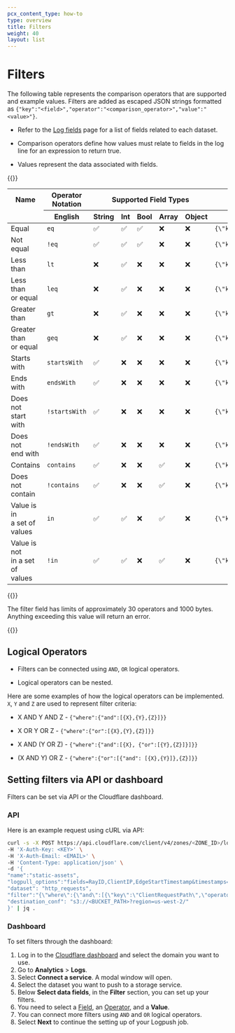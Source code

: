```yaml
---
pcx_content_type: how-to
type: overview
title: Filters
weight: 40
layout: list
---
```


# Filters

The following table represents the comparison operators that are supported and example values. Filters are added as escaped JSON strings formatted as `{"key":"<field>","operator":"<comparison_operator>","value":"<value>"}`.

- Refer to the [Log fields](/logs/reference/log-fields/) page for a list of fields related to each dataset.

- Comparison operators define how values must relate to fields in the log line for an expression to return true.

- Values represent the data associated with fields.

{{<table-wrap style="width:100%">}}

<table style='width:100%'>
  <thead>
   <tr>
      <th>Name</th>
      <th colspan="1" style="text-align:center">Operator Notation</th>
      <th colspan="5" style="text-align:center">Supported Field Types</th>
      <th></th>
   </tr>
   <tr>
      <td></td>
      <th>English</th>
      <th>String</th>
      <th>Int</th>
      <th>Bool</th>
      <th>Array</th>
      <th>Object</th>
      <th>Example (operator in bold)</th>
   </tr>
  </thead>
  <tbody>
    <tr>
      <td>Equal</td>
      <td><code class="InlineCode">eq</code></td>
      <td>&#x2705;</td>
      <td>&#x2705;</td>
      <td>&#x2705;</td>
      <td>&#10060;</td>
      <td>&#10060;</td>
      <td>
         <code class="InlineCode">{\"key\":\"ClientRequestHost\",\"operator\":\"<strong>eq</strong>\",\"value\":\"example.com\"}</code>
      </td>
     </tr>
    <tr>
      <td>Not equal</td>
      <td><code class="InlineCode">!eq</code></td>
      <td>&#x2705;</td>
      <td>&#x2705;</td>
      <td>&#x2705;</td>
      <td>&#10060;</td>
      <td>&#10060;</td>
      <td>
         <code class="InlineCode">{\"key\":\"ClientCountry\",\"operator\":\"<strong>!eq</strong>\",\"value\":\"ca\"}</code>
      </td>
    </tr>
    <tr>
      <td>Less than</td>
      <td><code class="InlineCode">lt</code></td>
      <td>&#10060;</td>
      <td>&#x2705;</td>
      <td>&#10060;</td>
      <td>&#10060;</td>
      <td>&#10060;</td>
      <td>
         <code class="InlineCode">{\"key\":\"BotScore\",\"operator\":\"<strong>lt</strong>\",\"value\":\"30\"}</code>
      </td>
   </tr>
   <tr>
      <td>Less than<br />or equal</td>
      <td><code class="InlineCode">leq</code></td>
      <td>&#10060;</td>
      <td>&#x2705;</td>
      <td>&#10060;</td>
      <td>&#10060;</td>
      <td>&#10060;</td>
      <td>
         <code class="InlineCode">{\"key\":\"BotScore\",\"operator\":\"<strong>leq</strong>\",\"value\":\"30\"}</code>
      </td>
    </tr>
    <tr>
      <td>Greater than</td>
      <td><code class="InlineCode">gt</code></td>
      <td>&#10060;</td>
      <td>&#x2705;</td>
      <td>&#10060;</td>
      <td>&#10060;</td>
      <td>&#10060;</td>
      <td>
         <code class="InlineCode">{\"key\":\"BotScore\",\"operator\":\"<strong>gt</strong>\",\"value\":\"30\"}</code>
      </td>
    </tr>
    <tr>
      <td>Greater than<br />or equal</td>
      <td><code class="InlineCode">geq</code></td>
      <td>&#10060;</td>
      <td>&#x2705;</td>
      <td>&#10060;</td>
      <td>&#10060;</td>
      <td>&#10060;</td>
      <td>
         <code class="InlineCode">{\"key\":\"BotScore\",\"operator\":\"<strong>geq</strong>\",\"value\":\"30\"}</code>
      </td>
    </tr>
    <tr>
      <td>Starts<br />with</td>
      <td><code class="InlineCode">startsWith</code></td>
      <td>&#x2705;</td>
      <td>&#10060;</td>
      <td>&#10060;</td>
      <td>&#10060;</td>
      <td>&#10060;</td>
      <td>
         <code class="InlineCode">{\"key\":\"ClientRequestPath\",\"operator\":\"<strong>startsWith</strong>\",\"value\":\"/foo\"}</code>
      </td>
    </tr>
    <tr>
      <td>Ends<br />with</td>
      <td><code class="InlineCode">endsWith</code></td>
      <td>&#x2705;</td>
      <td>&#10060;</td>
      <td>&#10060;</td>
      <td>&#10060;</td>
      <td>&#10060;</td>
      <td>
         <code class="InlineCode">{\"key\":\"ClientRequestPath\",\"operator\":\"<strong>endsWith</strong>\",\"value\":\"/foo\"}</code>
      </td>
    </tr>
    <tr>
      <td>Does not<br />start with</td>
      <td><code class="InlineCode">!startsWith</code></td>
      <td>&#x2705;</td>
      <td>&#10060;</td>
      <td>&#10060;</td>
      <td>&#10060;</td>
      <td>&#10060;</td>
      <td>
         <code class="InlineCode">{\"key\":\"ClientRequestPath\",\"operator\":\"<strong>!startsWith</strong>\",\"value\":\"/foo\"}</code>
      </td>
    </tr>
    <tr>
      <td>Does not<br />end with</td>
      <td><code class="InlineCode">!endsWith</code></td>
      <td>&#x2705;</td>
      <td>&#10060;</td>
      <td>&#10060;</td>
      <td>&#10060;</td>
      <td>&#10060;</td>
      <td>
         <code class="InlineCode">{\"key\":\"ClientRequestPath\",\"operator\":\"<strong>!endsWith</strong>\",\"value\":\"/foo\"}</code>
      </td>
    </tr>
    <tr>
      <td>Contains</td>
      <td><code class="InlineCode">contains</code></td>
      <td>&#x2705;</td>
      <td>&#10060;</td>
      <td>&#10060;</td>
      <td>&#x2705;</td>
      <td>&#10060;</td>
      <td>
         <code class="InlineCode">{\"key\":\"ClientRequestPath\",\"operator\":\"<strong>contains</strong>\",\"value\":\"/static\"}</code>
      </td>
    </tr>
    <tr>
      <td>Does not<br />contain</td>
      <td><code class="InlineCode">!contains</code></td>
      <td>&#x2705;</td>
      <td>&#10060;</td>
      <td>&#10060;</td>
      <td>&#x2705;</td>
      <td>&#10060;</td>
      <td>
         <code class="InlineCode">{\"key\":\"ClientRequestPath\",\"operator\":\"<strong>!contains</strong>\",\"value\":\"/static\"}</code>
      </td>
    </tr>
    <tr>
      <td>Value is in<br />a set of values</td>
      <td><code class="InlineCode">in</code></td>
      <td>&#x2705;</td>
      <td>&#x2705;</td>
      <td>&#10060;</td>
      <td>&#x2705;</td>
      <td>&#10060;</td>
      <td>
         <code class="InlineCode">{\"key\":\"EdgeResponseStatus\",\"operator\":\"<strong>in</strong>\",\"value\":[200,201]}</code>
      </td>
    </tr>
    <tr>
      <td>Value is not<br />in a set of values</td>
      <td><code class="InlineCode">!in</code></td>
      <td>&#x2705;</td>
      <td>&#x2705;</td>
      <td>&#10060;</td>
      <td>&#x2705;</td>
      <td>&#10060;</td>
      <td>
         <code class="InlineCode">{\"key\":\"EdgeResponseStatus\",\"operator\":\"<strong>!in</strong>\",\"value\":[200,201]}</code>
      </td>
    </tr>
  </tbody>
</table>
{{</table-wrap>}}

The filter field has limits of approximately 30 operators and 1000 bytes. Anything exceeding this value will return an error.

{{<render file="_filtering-limitations.md">}}

## Logical Operators

- Filters can be connected using `AND`, `OR` logical operators.

- Logical operators can be nested.

Here are some examples of how the logical operators can be implemented. `X`, `Y` and `Z` are used to represent filter criteria:

- X AND Y AND Z - `{"where":{"and":[{X},{Y},{Z}]}}`

- X OR Y OR Z - `{"where":{"or":[{X},{Y},{Z}]}}`

- X AND (Y OR Z) - `{"where":{"and":[{X}, {"or":[{Y},{Z}]}]}}`

- (X AND Y) OR Z - `{"where":{"or":[{"and": [{X},{Y}]},{Z}]}}`

## Setting filters via API or dashboard

Filters can be set via API or the Cloudflare dashboard.

### API

Here is an example request using cURL via API:

```bash
curl -s -X POST https://api.cloudflare.com/client/v4/zones/<ZONE_ID>/logpush/jobs \
-H 'X-Auth-Key: <KEY>' \
-H 'X-Auth-Email: <EMAIL>' \
-H 'Content-Type: application/json' \
-d '{
"name":"static-assets",
"logpull_options":"fields=RayID,ClientIP,EdgeStartTimestamp&timestamps=rfc3339&CVE-2021-44228=true",
"dataset": "http_requests",
"filter":"{\"where\":{\"and\":[{\"key\":\"ClientRequestPath\",\"operator\":\"contains\",\"value\":\"/static\"},{\"key\":\"ClientRequestHost\",\"operator\":\"eq\",\"value\":\"example.com\"}]}}",
"destination_conf": "s3://<BUCKET_PATH>?region=us-west-2/"
}' | jq .
```

### Dashboard

To set filters through the dashboard:

1. Log in to the [Cloudflare dashboard](https://dash.cloudflare.com/login) and select the domain you want to use.
2. Go to **Analytics** > **Logs**.
3. Select **Connect a service**. A modal window will open.
4. Select the dataset you want to push to a storage service.
5. Below **Select data fields**, in the **Filter** section, you can set up your filters.
6. You need to select  a [Field](/logs/reference/log-fields/), an [Operator](/logs/reference/filters/#logical-operators), and a **Value**.
7. You can connect more filters using `AND` and `OR` logical operators.
8. Select **Next** to continue the setting up of your Logpush job.